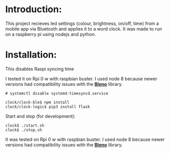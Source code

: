 # Introduction:

This project recieves led settings (colour, brightness, on/off, time) from a mobile app via Bluetooth and applies it to a word clock. It was made to run on a raspberry pi using nodejs and python.

# Installation:

This disables Raspi syncing time

I tested it on Rpi 0 w with raspbian buster. I used node 8 because newer versions had compatibility issues with the **[Bleno](https://github.com/noble/bleno)** library.

```
# systemctl disable systemd-timesyncd.service
```

```
clock/clock-ble$ npm install
clock/clock-logic$ pip3 install flask
```

Start and stop (for development):

```
clock$ ./start.sh
clock$ ./stop.sh
```

It was tested on Rpi 0 w with raspbian buster. I used node 8 because newer versions had compatibility issues with the **[Bleno](https://github.com/noble/bleno)** library.
